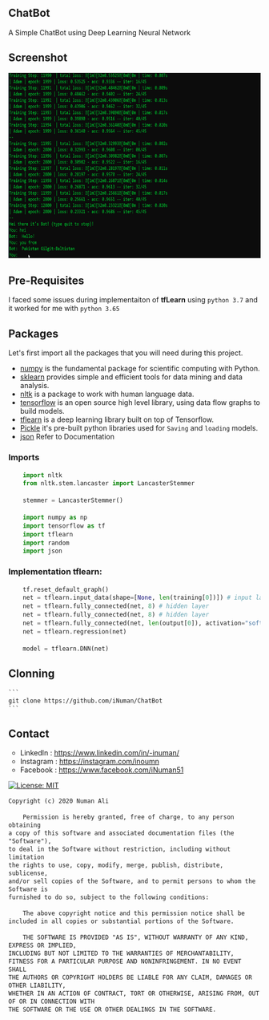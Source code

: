 ## ChatBot
A Simple ChatBot using Deep Learning Neural Network

## Screenshot
<p align="center">
  <img src="https://github.com/iNuman/ChatBot/blob/master/ChatBot.gif" width="900" height="370">
</p>

## Pre-Requisites
I faced some issues during implementaiton of **tfLearn** using `python 3.7` and it worked for me with `python 3.65`
## Packages

Let's first import all the packages that you will need during this project.
- [numpy](https://www.numpy.org/) is the fundamental package for scientific computing with Python.
- [sklearn](http://scikit-learn.org/stable/) provides simple and efficient tools for data mining and data analysis. 
- [nltk](https://www.nltk.org/) is a package to work with human language data.
- [tensorflow](https://www.tensorflow.org/) is an open source high level library, using data flow graphs to build models.
- [tflearn](http://tflearn.org/) is a deep learning library built on top of Tensorflow.
- [Pickle](https://docs.python.org/3/library/pickle.html) it's pre-built python libraries used for `Saving` and `loading` models.
- [json](https://docs.python.org/2/library/json.html) Refer to Documentation

### Imports

```python
    import nltk
    from nltk.stem.lancaster import LancasterStemmer

    stemmer = LancasterStemmer()

    import numpy as np
    import tensorflow as tf
    import tflearn
    import random
    import json
```


### Implementation tflearn:
```python
    tf.reset_default_graph()
    net = tflearn.input_data(shape=[None, len(training[0])]) # input layer, 
    net = tflearn.fully_connected(net, 8) # hidden layer
    net = tflearn.fully_connected(net, 8) # hidden layer
    net = tflearn.fully_connected(net, len(output[0]), activation="softmax") # activation function along with output
    net = tflearn.regression(net)

    model = tflearn.DNN(net)
```

## Clonning
    ```
    git clone https://github.com/iNuman/ChatBot
    ```

## Contact
<p align="left">
<ul style="list-style-type:circle;">
  <li>LinkedIn  : <a href="https://www.linkedin.com/in/-inuman/">https://www.linkedin.com/in/-inuman/</a>
  <li>Instagram : <a href="https://instagram.com/inoumn">https://instagram.com/inoumn</a></li>
  <li>Facebook  : <a href="https://www.facebook.com/iNuman51">https://www.facebook.com/iNuman51</a></li>
</ul></p>


[![License: MIT](https://img.shields.io/badge/License-MIT-yellow.svg)](https://github.com/iNuman/ChatBot/blob/master/LICENSE.md)

```
Copyright (c) 2020 Numan Ali

    Permission is hereby granted, free of charge, to any person obtaining 
a copy of this software and associated documentation files (the "Software"),
to deal in the Software without restriction, including without limitation 
the rights to use, copy, modify, merge, publish, distribute, sublicense, 
and/or sell copies of the Software, and to permit persons to whom the Software is 
furnished to do so, subject to the following conditions:

    The above copyright notice and this permission notice shall be 
included in all copies or substantial portions of the Software.

    THE SOFTWARE IS PROVIDED "AS IS", WITHOUT WARRANTY OF ANY KIND, EXPRESS OR IMPLIED, 
INCLUDING BUT NOT LIMITED TO THE WARRANTIES OF MERCHANTABILITY,
FITNESS FOR A PARTICULAR PURPOSE AND NONINFRINGEMENT. IN NO EVENT SHALL 
THE AUTHORS OR COPYRIGHT HOLDERS BE LIABLE FOR ANY CLAIM, DAMAGES OR OTHER LIABILITY,
WHETHER IN AN ACTION OF CONTRACT, TORT OR OTHERWISE, ARISING FROM, OUT OF OR IN CONNECTION WITH 
THE SOFTWARE OR THE USE OR OTHER DEALINGS IN THE SOFTWARE. 
```

